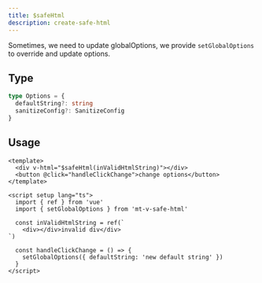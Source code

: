 ```yaml
---
title: $safeHtml
description: create-safe-html
---
```


Sometimes, we need to update globalOptions, we provide `setGlobalOptions` to override and update options.

## Type

```ts
type Options = {
  defaultString?: string
  sanitizeConfig?: SanitizeConfig
}
```

## Usage

```vue
<template>
  <div v-html="$safeHtml(inValidHtmlString)"></div>
  <button @click="handleClickChange">change options</button>
</template>

<script setup lang="ts">
  import { ref } from 'vue'
  import { setGlobalOptions } from 'mt-v-safe-html'

  const inValidHtmlString = ref(`
    <div></div>invalid div</div>
`)

  const handleClickChange = () => {
    setGlobalOptions({ defaultString: 'new default string' })
  }
</script>
```
